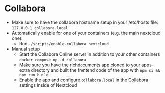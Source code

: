 # Collabora

- Make sure to have the collabora hostname setup in your /etc/hosts file: `127.0.0.1 collabora.local`
- Automatically enable for one of your containers (e.g. the main nextcloud one):
	- Run `./scripts/enable-collabora nextcloud`
- Manual setup
	- Start the Collabora Online server in addition to your other containers `docker compose up -d collabora`
	- Make sure you have the richdocuments app cloned to your apps-extra directory and built the frontend code of the app with `npm ci && npm run build`
	- Enable the app and configure `collabora.local` in the Collabora settings inside of Nextcloud
